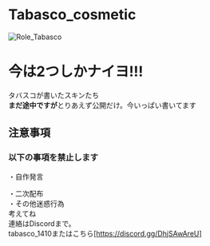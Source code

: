 # Tabasco_cosmetic
![Role_Tabasco](https://github.com/user-attachments/assets/3cc310f4-b23b-4a5a-8d93-dff827510539)
# 今は2つしかナイヨ!!!
タバスコが書いたスキンたち</br>
**まだ途中ですが**とりあえず公開だけ。今いっぱい書いてます</br>
## 注意事項
### 以下の事項を禁止します
・自作発言</br>

・二次配布</br>
・その他迷惑行為</br>
考えてね
</br>連絡はDiscordまで。</br>tabasco_1410またはこちら[https://discord.gg/DhjSAwAreU]
